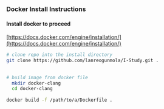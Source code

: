 
### Docker Install Instructions

#### Install docker to proceed
[https://docs.docker.com/engine/installation/](https://docs.docker.com/engine/installation/)

```bash
# clone repo into the install directory
git clone https://github.com/lanreogunmola/I-Study.git .
 
 
# build image from docker file 
  mkdir docker-clang
  cd docker-clang
  
docker build -f /path/to/a/Dockerfile .
